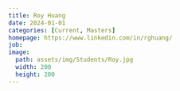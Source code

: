 ```yaml
---
title: Roy Huang
date: 2024-01-01
categories: [Current, Masters]
homepage: https://www.linkedin.com/in/rghuang/
job: 
image:
  path: assets/img/Students/Roy.jpg
  width: 200
  height: 200
---
```


